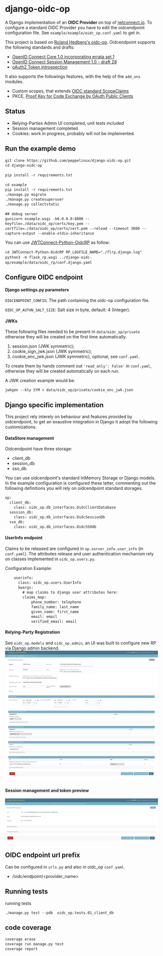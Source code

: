 # django-oidc-op
A Django implementation of an **OIDC Provider** on top of [jwtconnect.io](https://jwtconnect.io/).
To configure a standard OIDC Provider you have to edit the oidcendpoint configuration file.
See `example/example/oidc_op.conf.yaml` to get in.

This project is based on [Roland Hedberg's oidc-op](https://github.com/rohe/oidc-op).
Oidcendpoint supports the following standards and drafts:

- [OpenID Connect Core 1.0 incorporating errata set 1](https://openid.net/specs/openid-connect-core-1_0.html)
- [OpenID Connect Session Management 1.0 - draft 28](https://openid.net/specs/openid-connect-session-1_0.html)
- [oAuth2 Token introspection](https://tools.ietf.org/html/rfc7662)

It also supports the followings features, with the help of the `add_ons` modules.

- Custom scopes, that extends [OIDC standard ScopeClaims](https://openid.net/specs/openid-connect-core-1_0.html#ScopeClaims)
- PKCE, [Proof Key for Code Exchange by OAuth Public Clients](https://tools.ietf.org/html/rfc7636)

## Status

- Relying-Parties Admin UI completed, unit tests included
- Session management completed
- Cookies: work in progress, probably will not be implemented.

## Run the example demo

````
git clone https://github.com/peppelinux/django-oidc-op.git
cd django-oidc-op

pip install -r requirements.txt

cd example
pip install -r requirements.txt
./manage.py migrate
./manage.py createsuperuser
./manage.py collectstatic

## debug server
gunicorn example.wsgi -b0.0.0.0:8000 --keyfile=./data/oidc_op/certs/key.pem --certfile=./data/oidc_op/certs/cert.pem --reload --timeout 3600 --capture-output --enable-stdio-inheritance
````

You can use [JWTConnect-Python-OidcRP](https://github.com/openid/JWTConnect-Python-OidcRP) as follow:


`cd JWTConnect-Python-OidcRP
RP_LOGFILE_NAME="./flrp.django.log" python3 -m flask_rp.wsgi ../django-oidc-op/example/data/oidc_rp/conf.django.yaml`


## Configure OIDC endpoint

#### Django settings.py parameters

`OIDCENDPOINT_CONFIG`: The path containing the oidc-op configuration file.

`OIDC_OP_AUTHN_SALT_SIZE`: Salt size in byte, default: 4 (Integer).

#### JWKs
These following files needed to be present in `data/oidc_op/private` otherwise they will be created on the first time automatically.

1. session.json (JWK symmetric);
2. cookie_sign_jwk.json (JWK symmetric);
3. cookie_enc_jwk.json (JWK symmetric), optional, see `conf.yaml`.

To create them by hands comment out `'read_only': False'` in `conf.yaml`,
otherwise they will be created automatically on each run.

A JWK creation example would be:
````
jwkgen --kty SYM > data/oidc_op/private/cookie_enc_jwk.json
````

## Django specific implementation

This project rely interely on behaviour and features provided by oidcendpoint, to get an exaustive integration in Django it
adopt the following customizations.

#### DataStore management
Oidcendpoint have three storage:

- client_db
- session_db
- sso_db

You can use oidcendpoint's standard InMemory Storage or Django models.
In the example configuration is configured these latter, commenting out the following definitions you will rely on oidcendpoint standard storages.

````
op:
  client_db:
    class: oidc_op.db_interfaces.OidcClientDatabase
  session_db:
    class: oidc_op.db_interfaces.OidcSessionDb
  sso_db:
    class: oidc_op.db_interfaces.OidcSSOdb
````

#### UserInfo endpoint

Claims to be released are configured in `op.server_info.user_info` (in `conf.yaml`).
The attributes release and user authentication mechanism rely on classes implemented in `oidc_op.users.py`.

Configuration Example:

````
    userinfo:
      class: oidc_op.users.UserInfo
      kwargs:
        # map claims to django user attributes here:
        claims_map:
            phone_number: telephone
            family_name: last_name
            given_name: first_name
            email: email
            verified_email: email
````

#### Relying-Party Registration

See `oidc_op.models` and `oidc_op.admin`, an UI was built to configure new RP via Django admin backend.
![Alt text](images/rp.png)


#### Session management and token preview
![Alt text](images/ses1.png)

## OIDC endpoint url prefix
Can be configured in `urls.py` and also in oidc_op `conf.yaml`.

- /oidc/endpoint/<provider_name>


## Running tests

running tests
````
./manage.py test --pdb  oidc_op.tests.01_client_db
````

## code coverage
````
coverage erase
coverage run manage.py test
coverage report
````
